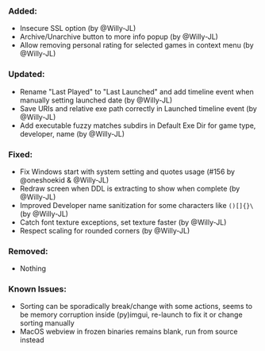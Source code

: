 ### Added:
- Insecure SSL option (by @Willy-JL)
- Archive/Unarchive button to more info popup (by @Willy-JL)
- Allow removing personal rating for selected games in context menu (by @Willy-JL)

### Updated:
- Rename "Last Played" to "Last Launched" and add timeline event when manually setting launched date (by @Willy-JL)
- Save URIs and relative exe path correctly in Launched timeline event (by @Willy-JL)
- Add executable fuzzy matches subdirs in Default Exe Dir for game type, developer, name (by @Willy-JL)

### Fixed:
- Fix Windows start with system setting and quotes usage (#156 by @oneshoekid & @Willy-JL)
- Redraw screen when DDL is extracting to show when complete (by @Willy-JL)
- Improved Developer name sanitization for some characters like `()[]{}\` (by @Willy-JL)
- Catch font texture exceptions, set texture faster (by @Willy-JL)
- Respect scaling for rounded corners (by @Willy-JL)

### Removed:
- Nothing

### Known Issues:
- Sorting can be sporadically break/change with some actions, seems to be memory corruption inside (py)imgui, re-launch to fix it or change sorting manually
- MacOS webview in frozen binaries remains blank, run from source instead
